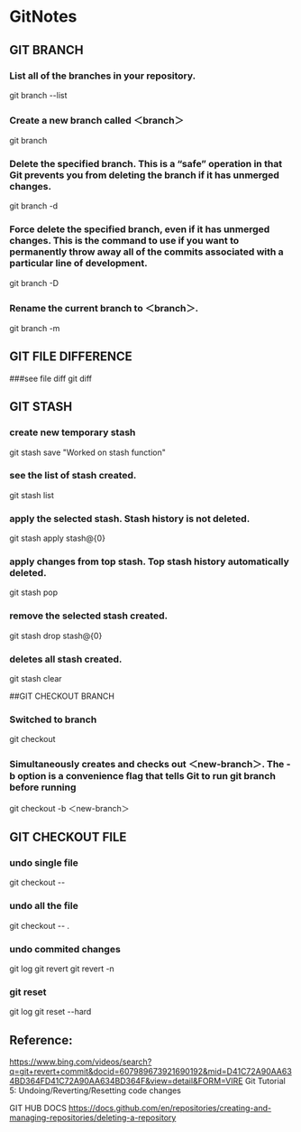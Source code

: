 # GitNotes

## GIT BRANCH

### List all of the branches in your repository.
git branch --list

### Create a new branch called ＜branch＞
git branch <branch>

### Delete the specified branch. This is a “safe” operation in that Git prevents you from deleting the branch if it has unmerged changes.
git branch -d <branch>

### Force delete the specified branch, even if it has unmerged changes. This is the command to use if you want to permanently throw away all of the commits associated with a particular line of development.
git branch -D <branch>

### Rename the current branch to ＜branch＞.
git branch -m <branch>

## GIT FILE DIFFERENCE
###see file diff
git diff


## GIT STASH
### create new temporary stash
git stash save "Worked on stash function"

### see the list of stash created.
git stash list

### apply the selected stash. Stash history is not deleted.
git stash apply stash@{0}

### apply changes from top stash. Top stash history automatically deleted.
git stash pop

### remove the selected stash created.
git stash drop stash@{0}

### deletes all stash created.
git stash clear



##GIT CHECKOUT BRANCH
### Switched to branch <branchname>
git checkout <branchname>

### Simultaneously creates and checks out ＜new-branch＞. The -b option is a convenience flag that tells Git to run git branch before running
git checkout -b ＜new-branch＞


## GIT CHECKOUT FILE
### undo single file
git checkout -- <filename>

### undo all the file
git checkout -- .

### undo commited changes
git log 
git revert <paste commit id>
git revert -n <paste commit id>

### git reset 
git log
git reset --hard <paste commit id>




## Reference:
https://www.bing.com/videos/search?q=git+revert+commit&docid=607989673921690192&mid=D41C72A90AA634BD364FD41C72A90AA634BD364F&view=detail&FORM=VIRE
Git Tutorial 5: Undoing/Reverting/Resetting code changes


GIT HUB DOCS
https://docs.github.com/en/repositories/creating-and-managing-repositories/deleting-a-repository
